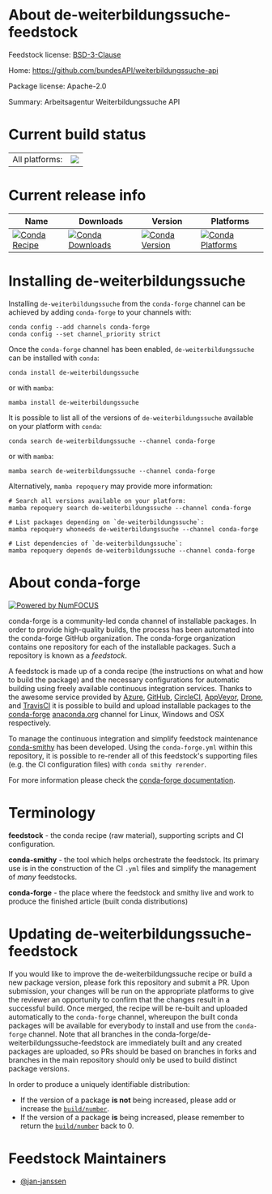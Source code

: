 About de-weiterbildungssuche-feedstock
======================================

Feedstock license: [BSD-3-Clause](https://github.com/conda-forge/de-weiterbildungssuche-feedstock/blob/main/LICENSE.txt)

Home: https://github.com/bundesAPI/weiterbildungssuche-api

Package license: Apache-2.0

Summary: Arbeitsagentur Weiterbildungssuche API

Current build status
====================


<table><tr><td>All platforms:</td>
    <td>
      <a href="https://dev.azure.com/conda-forge/feedstock-builds/_build/latest?definitionId=17513&branchName=main">
        <img src="https://dev.azure.com/conda-forge/feedstock-builds/_apis/build/status/de-weiterbildungssuche-feedstock?branchName=main">
      </a>
    </td>
  </tr>
</table>

Current release info
====================

| Name | Downloads | Version | Platforms |
| --- | --- | --- | --- |
| [![Conda Recipe](https://img.shields.io/badge/recipe-de--weiterbildungssuche-green.svg)](https://anaconda.org/conda-forge/de-weiterbildungssuche) | [![Conda Downloads](https://img.shields.io/conda/dn/conda-forge/de-weiterbildungssuche.svg)](https://anaconda.org/conda-forge/de-weiterbildungssuche) | [![Conda Version](https://img.shields.io/conda/vn/conda-forge/de-weiterbildungssuche.svg)](https://anaconda.org/conda-forge/de-weiterbildungssuche) | [![Conda Platforms](https://img.shields.io/conda/pn/conda-forge/de-weiterbildungssuche.svg)](https://anaconda.org/conda-forge/de-weiterbildungssuche) |

Installing de-weiterbildungssuche
=================================

Installing `de-weiterbildungssuche` from the `conda-forge` channel can be achieved by adding `conda-forge` to your channels with:

```
conda config --add channels conda-forge
conda config --set channel_priority strict
```

Once the `conda-forge` channel has been enabled, `de-weiterbildungssuche` can be installed with `conda`:

```
conda install de-weiterbildungssuche
```

or with `mamba`:

```
mamba install de-weiterbildungssuche
```

It is possible to list all of the versions of `de-weiterbildungssuche` available on your platform with `conda`:

```
conda search de-weiterbildungssuche --channel conda-forge
```

or with `mamba`:

```
mamba search de-weiterbildungssuche --channel conda-forge
```

Alternatively, `mamba repoquery` may provide more information:

```
# Search all versions available on your platform:
mamba repoquery search de-weiterbildungssuche --channel conda-forge

# List packages depending on `de-weiterbildungssuche`:
mamba repoquery whoneeds de-weiterbildungssuche --channel conda-forge

# List dependencies of `de-weiterbildungssuche`:
mamba repoquery depends de-weiterbildungssuche --channel conda-forge
```


About conda-forge
=================

[![Powered by
NumFOCUS](https://img.shields.io/badge/powered%20by-NumFOCUS-orange.svg?style=flat&colorA=E1523D&colorB=007D8A)](https://numfocus.org)

conda-forge is a community-led conda channel of installable packages.
In order to provide high-quality builds, the process has been automated into the
conda-forge GitHub organization. The conda-forge organization contains one repository
for each of the installable packages. Such a repository is known as a *feedstock*.

A feedstock is made up of a conda recipe (the instructions on what and how to build
the package) and the necessary configurations for automatic building using freely
available continuous integration services. Thanks to the awesome service provided by
[Azure](https://azure.microsoft.com/en-us/services/devops/), [GitHub](https://github.com/),
[CircleCI](https://circleci.com/), [AppVeyor](https://www.appveyor.com/),
[Drone](https://cloud.drone.io/welcome), and [TravisCI](https://travis-ci.com/)
it is possible to build and upload installable packages to the
[conda-forge](https://anaconda.org/conda-forge) [anaconda.org](https://anaconda.org/)
channel for Linux, Windows and OSX respectively.

To manage the continuous integration and simplify feedstock maintenance
[conda-smithy](https://github.com/conda-forge/conda-smithy) has been developed.
Using the ``conda-forge.yml`` within this repository, it is possible to re-render all of
this feedstock's supporting files (e.g. the CI configuration files) with ``conda smithy rerender``.

For more information please check the [conda-forge documentation](https://conda-forge.org/docs/).

Terminology
===========

**feedstock** - the conda recipe (raw material), supporting scripts and CI configuration.

**conda-smithy** - the tool which helps orchestrate the feedstock.
                   Its primary use is in the construction of the CI ``.yml`` files
                   and simplify the management of *many* feedstocks.

**conda-forge** - the place where the feedstock and smithy live and work to
                  produce the finished article (built conda distributions)


Updating de-weiterbildungssuche-feedstock
=========================================

If you would like to improve the de-weiterbildungssuche recipe or build a new
package version, please fork this repository and submit a PR. Upon submission,
your changes will be run on the appropriate platforms to give the reviewer an
opportunity to confirm that the changes result in a successful build. Once
merged, the recipe will be re-built and uploaded automatically to the
`conda-forge` channel, whereupon the built conda packages will be available for
everybody to install and use from the `conda-forge` channel.
Note that all branches in the conda-forge/de-weiterbildungssuche-feedstock are
immediately built and any created packages are uploaded, so PRs should be based
on branches in forks and branches in the main repository should only be used to
build distinct package versions.

In order to produce a uniquely identifiable distribution:
 * If the version of a package **is not** being increased, please add or increase
   the [``build/number``](https://docs.conda.io/projects/conda-build/en/latest/resources/define-metadata.html#build-number-and-string).
 * If the version of a package **is** being increased, please remember to return
   the [``build/number``](https://docs.conda.io/projects/conda-build/en/latest/resources/define-metadata.html#build-number-and-string)
   back to 0.

Feedstock Maintainers
=====================

* [@jan-janssen](https://github.com/jan-janssen/)

